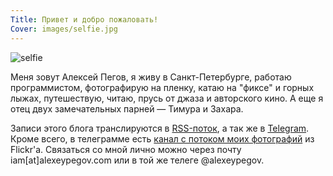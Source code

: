 ```yaml
---
Title: Привет и добро пожаловать!
Cover: images/selfie.jpg
---
```


![selfie](images/selfie.jpg)

Меня зовут Алексей Пегов, я живу в Санкт-Петербурге, работаю программистом, фотографирую на пленку, катаю на "фиксе" и горных лыжах, путешествую, читаю, прусь от джаза и авторского кино. А еще я отец двух замечательных парней — Тимура и Захара.

Записи этого блога транслируются в [RSS-поток](https://feed.feedburner.com/false-movement), а так же в [Telegram](https://t.me/pegovinteresting). Кроме всего, в телеграмме есть [канал с потоком моих фотографий](https://t.me/pegovphotography) из Flickr'а. Связаться со мной лично можно через почту iam[at]alexeypegov.com или в той же телеге @alexeypegov.
